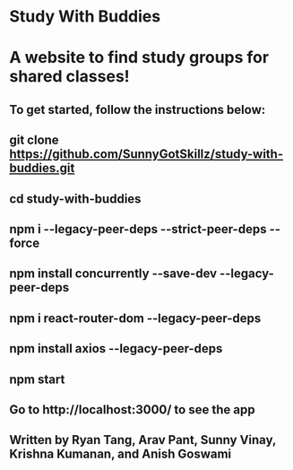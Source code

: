 # Study With Buddies

# A website to find study groups for shared classes!

## To get started, follow the instructions below:

## git clone https://github.com/SunnyGotSkillz/study-with-buddies.git

## cd study-with-buddies

## npm i --legacy-peer-deps --strict-peer-deps --force

## npm install concurrently --save-dev --legacy-peer-deps

## npm i react-router-dom --legacy-peer-deps

## npm install axios --legacy-peer-deps

## npm start

## Go to http://localhost:3000/ to see the app

## Written by Ryan Tang, Arav Pant, Sunny Vinay, Krishna Kumanan, and Anish Goswami
